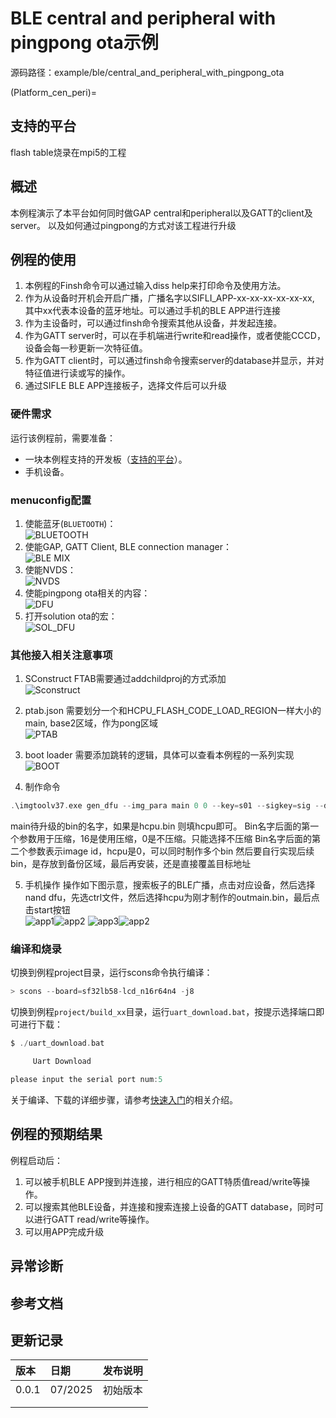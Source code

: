 # BLE central and peripheral with pingpong ota示例

源码路径：example/ble/central_and_peripheral_with_pingpong_ota

(Platform_cen_peri)=
## 支持的平台
<!-- 支持哪些板子和芯片平台 -->
flash table烧录在mpi5的工程

## 概述
<!-- 例程简介 -->
本例程演示了本平台如何同时做GAP central和peripheral以及GATT的client及server。
以及如何通过pingpong的方式对该工程进行升级


## 例程的使用
<!-- 说明如何使用例程，比如连接哪些硬件管脚观察波形，编译和烧写可以引用相关文档。
对于rt_device的例程，还需要把本例程用到的配置开关列出来，比如PWM例程用到了PWM1，需要在onchip菜单里使能PWM1 -->
1. 本例程的Finsh命令可以通过输入diss help来打印命令及使用方法。
2. 作为从设备时开机会开启广播，广播名字以SIFLI_APP-xx-xx-xx-xx-xx-xx, 其中xx代表本设备的蓝牙地址。可以通过手机的BLE APP进行连接
3. 作为主设备时，可以通过finsh命令搜索其他从设备，并发起连接。
4. 作为GATT server时，可以在手机端进行write和read操作，或者使能CCCD，设备会每一秒更新一次特征值。
5. 作为GATT client时，可以通过finsh命令搜索server的database并显示，并对特征值进行读或写的操作。
6. 通过SIFLE BLE APP连接板子，选择文件后可以升级


### 硬件需求
运行该例程前，需要准备：
+ 一块本例程支持的开发板（[支持的平台](#Platform_cen_peri)）。
+ 手机设备。

### menuconfig配置
1. 使能蓝牙(`BLUETOOTH`)：\
![BLUETOOTH](./assets/bluetooth.png)
2. 使能GAP, GATT Client, BLE connection manager：\
![BLE MIX](./assets/gap_gatt_ble_cm.png)
3. 使能NVDS：\
![NVDS](./assets/bt_nvds.png)
4. 使能pingpong ota相关的内容：\
![DFU](./assets/dfu.png)
5. 打开solution ota的宏： \
![SOL_DFU](./assets/sol_dfu.png)

### 其他接入相关注意事项
1. SConstruct
FTAB需要通过addchildproj的方式添加 \
![Sconstruct](./assets/SConstruct.png)

2. ptab.json
需要划分一个和HCPU_FLASH_CODE_LOAD_REGION一样大小的main, base2区域，作为pong区域 \
![PTAB](./assets/ptab.png)

3. boot loader
需要添加跳转的逻辑，具体可以查看本例程的一系列实现 \
![BOOT](./assets/bootloader.png)

4. 制作命令
```c
.\imgtoolv37.exe gen_dfu --img_para main 0 0 --key=s01 --sigkey=sig --dfu_id=1 --hw_ver=51 --sdk_ver=7001 --fw_ver=1001001 --com_type=0 --bksize=2048 --align=0
```
main待升级的bin的名字，如果是hcpu.bin 则填hcpu即可。
Bin名字后面的第一个参数用于压缩，16是使用压缩，0是不压缩。只能选择不压缩
Bin名字后面的第二个参数表示image id，hcpu是0，可以同时制作多个bin
然后要自行实现后续bin，是存放到备份区域，最后再安装，还是直接覆盖目标地址

5. 手机操作
操作如下图示意，搜索板子的BLE广播，点击对应设备，然后选择nand dfu，先选ctrl文件，然后选择hcpu为刚才制作的outmain.bin，最后点击start按钮 \
![app1](./assets/app.jpg)![app2](./assets/app2.jpg)
![app3](./assets/app3.jpg)![app2](./assets/app4.jpg)


### 编译和烧录
切换到例程project目录，运行scons命令执行编译：
```c
> scons --board=sf32lb58-lcd_n16r64n4 -j8
```
切换到例程`project/build_xx`目录，运行`uart_download.bat`，按提示选择端口即可进行下载：
```c
$ ./uart_download.bat

     Uart Download

please input the serial port num:5
```
关于编译、下载的详细步骤，请参考[快速入门](/quickstart/get-started-gcc.md)的相关介绍。

## 例程的预期结果
<!-- 说明例程运行结果，比如哪几个灯会亮，会打印哪些log，以便用户判断例程是否正常运行，运行结果可以结合代码分步骤说明 -->
例程启动后：
1. 可以被手机BLE APP搜到并连接，进行相应的GATT特质值read/write等操作。
2. 可以搜索其他BLE设备，并连接和搜索连接上设备的GATT database，同时可以进行GATT read/write等操作。
3. 可以用APP完成升级

## 异常诊断


## 参考文档
<!-- 对于rt_device的示例，rt-thread官网文档提供的较详细说明，可以在这里添加网页链接，例如，参考RT-Thread的[RTC文档](https://www.rt-thread.org/document/site/#/rt-thread-version/rt-thread-standard/programming-manual/device/rtc/rtc) -->

## 更新记录
|版本 |日期   |发布说明 |
|:---|:---|:---|
|0.0.1 |07/2025 |初始版本 |
| | | |
| | | |
